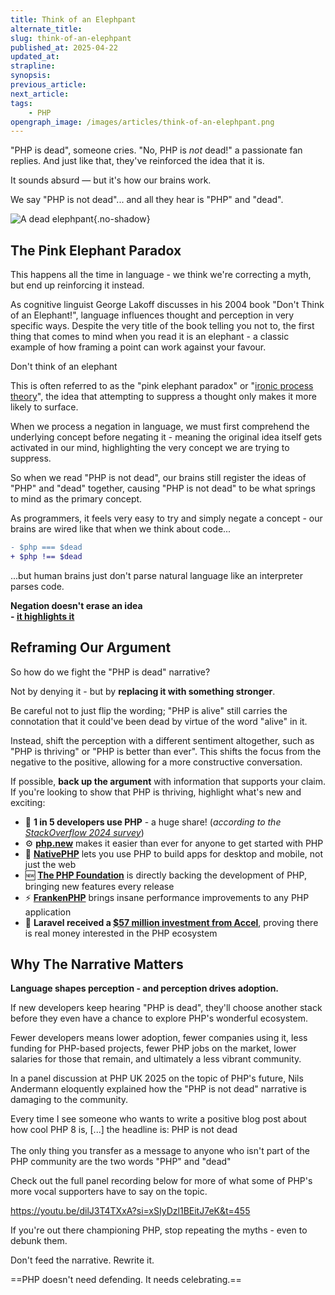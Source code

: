 ```yaml
---
title: Think of an Elephpant
alternate_title:
slug: think-of-an-elephpant
published_at: 2025-04-22
updated_at:
strapline:
synopsis:
previous_article:
next_article:
tags:
    - PHP
opengraph_image: /images/articles/think-of-an-elephpant.png
---
```


"PHP is dead", someone cries. "No, PHP is _not_ dead!" a passionate fan replies. And just like that, they've reinforced the idea that it is.

It sounds absurd — but it's how our brains work.

We say "PHP is not dead"... and all they hear is "PHP" and "dead".

![A dead elephpant](/images/articles/dead-elephpant.svg){.no-shadow}

<div class="px-8 py-16 my-16 text-pink-900 bg-pink-100 mx-full full-width-quote">
<div class="container max-w-3xl mx-auto">
<h2>The Pink Elephant Paradox</h2>

This happens all the time in language - we think we're correcting a myth, but end up reinforcing it instead.

As cognitive linguist George Lakoff discusses in his 2004 book "Don't Think of an Elephant!", language influences thought and perception in very specific ways. Despite the very title of the book telling you not to, the first thing that comes to mind when you read it is an elephant - a classic example of how framing a point can work against your favour.

<x-quote name="George Lakoff" title="Know Your Values and Frame the Debate">Don't think of an elephant</x-quote>

This is often referred to as the "pink elephant paradox" or "[ironic process theory](https://en.wikipedia.org/wiki/Ironic_process_theory)", the idea that attempting to suppress a thought only makes it more likely to surface.

When we process a negation in language, we must first comprehend the underlying concept before negating it - meaning the original idea itself gets activated in our mind, highlighting the very concept we are trying to suppress.

So when we read "PHP is not dead", our brains still register the ideas of "PHP" and "dead" together, causing "PHP is <span class="text-gray-400 transition-all blur-sm hover:blur-0" aria-hidden="true">not</span> dead" to be what springs to mind as the primary concept.

As programmers, it feels very easy to try and simply negate a concept - our brains are wired like that when we think about code...

```diff
- $php === $dead
+ $php !== $dead
```

...but human brains just don't parse natural language like an interpreter parses code.

</div>
</div>

<x-thought>**Negation doesn't erase an idea<br>- <u>it highlights it</u>**</x-thought>

## Reframing Our Argument

So how do we fight the "PHP is dead" narrative?

Not by denying it - but by **replacing it with something stronger**.

Be careful not to just flip the wording; "PHP is alive" still carries the connotation that it could've been dead by virtue of the word "alive" in it.

Instead, shift the perception with a different sentiment altogether, such as "PHP is thriving" or "PHP is better than ever". This shifts the focus from the negative to the positive, allowing for a more constructive conversation.

If possible, **back up the argument** with information that supports your claim. If you're looking to show that PHP is thriving, highlight what's new and exciting:

- 👥 **1 in 5 developers use PHP** - a huge share! (_according to the [StackOverflow 2024 survey](https://survey.stackoverflow.co/2024/technology#1-programming-scripting-and-markup-languages)_)
- ⚙️ **[php.new](https://php.new/)** makes it easier than ever for anyone to get started with PHP
- 📱 **[NativePHP](https://nativephp.com/)** lets you use PHP to build apps for desktop and mobile, not just the web
- 🆕 **[The PHP Foundation](https://thephp.foundation/)** is directly backing the development of PHP, bringing new features every release
- ⚡ **[FrankenPHP](https://frankenphp.dev)** brings insane performance improvements to any PHP application
- 💸 **Laravel received a [$57 million investment from Accel](https://blog.laravel.com/accel-invests-57m-into-laravel)**, proving there is real money interested in the PHP ecosystem

## Why The Narrative Matters

**Language shapes perception - and perception drives adoption.**

If new developers keep hearing "PHP is dead", they'll choose another stack before they even have a chance to explore PHP's wonderful ecosystem.

Fewer developers means lower adoption, fewer companies using it, less funding for PHP-based projects, fewer PHP jobs on the market, lower salaries for those that remain, and ultimately a less vibrant community.

In a panel discussion at PHP UK 2025 on the topic of PHP's future, Nils Andermann eloquently explained how the "PHP is not dead" narrative is damaging to the community.

<x-quote name="Nils Andermann" title="PHP UK 2025 Panel Discussion" avatar-url="https://pbs.twimg.com/profile_images/1697706977898491904/c9SJJMNY_400x400.jpg">Every time I see someone who wants to write a positive blog post about how cool PHP 8 is, [...] the headline is: PHP is not dead<br><br>The only thing you transfer as a message to anyone who isn't part of the PHP community are the two words "PHP" and "dead"</x-quote>

Check out the full panel recording below for more of what some of PHP's more vocal supporters have to say on the topic.

<https://youtu.be/dilJ3T4TXxA?si=xSIyDzl1BEitJ7eK&t=455>

If you're out there championing PHP, stop repeating the myths - even to debunk them.

Don't feed the narrative. Rewrite it.

==PHP doesn't need defending. It needs celebrating.==
